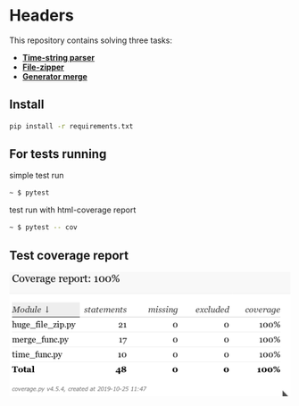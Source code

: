# Headers

This repository contains solving three tasks:
- **[Time-string parser](/time_func.py)**
- **[File-zipper](/huge_file_zip.py)**
- **[Generator merge](/merge_func.py)**
     
## Install

```bash
pip install -r requirements.txt
```

## For tests running

simple test run
```bash
~ $ pytest   
```
test run with html-coverage report
```bash
~ $ pytest -- cov  
```

##  Test coverage report

![title](htmlcov/COV.png)


